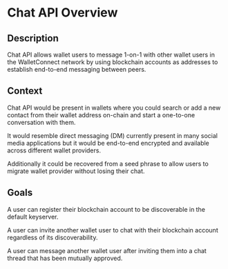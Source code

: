 # Chat API Overview

## Description

Chat API allows wallet users to message 1-on-1 with other wallet users in the WalletConnect network by using blockchain accounts as addresses to establish end-to-end messaging between peers.

## Context

Chat API would be present in wallets where you could search or add a new contact from their wallet address on-chain and start a one-to-one conversation with them.

It would resemble direct messaging (DM) currently present in many social media applications but it would be end-to-end encrypted and available across different wallet providers.

Additionally it could be recovered from a seed phrase to allow users to migrate wallet provider without losing their chat.

## Goals

A user can register their blockchain account to be discoverable in the default keyserver.

A user can invite another wallet user to chat with their blockchain account regardless of its discoverability.

A user can message another wallet user after inviting them into a chat thread that has been mutually approved.
